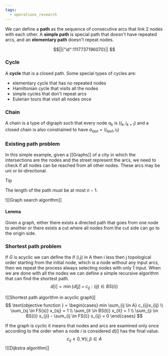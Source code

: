 ```yaml
---
tags:
  - operations_research
---
```


We can define a **path** as the sequence of consecutive arcs that link 2 nodes with each other. A **simple path** is special path that doesn't have repeated arcs, and an **elementary path** doesn't repeat nodes. 
```math
||{"id":1117737196070}||


```
### Cycle

A **cycle** that is a closed path. Some special types of cycles are:
 - elementary cycle that has no repeated nodes
 - Hamiltonian cycle that visits all the nodes
 - simple cycles that don't repeat arcs
 - Eulerian tours that visit all nodes once
### Chain

A chain is a type of digraph such that every node $a_{k}$ is $(i_{k}, i_{k+1})$ and a closed chain is also constrained to have $a_{last} = (i_{last}, i_{1})$ 
### Existing path problem

In this simple example, given a [[Graphs]] of a city in which the intersections are the nodes and the street represent the arcs, we need to check if all nodes can be reached from all other nodes. These arcs may be uni or bi-directional.

>[!tip]
The length of the path must be at most $n - 1$.

![[Graph search algorithm]]
#### Lemma

Given a graph, either there exists a directed path that goes from one node to another or there exists a cut where all nodes from the cut side can go to the origin side.
### Shortest path problem

If $G$ is acyclic we can define the <span class="ob-html-comment" id="comment-d7d9da8e-d685-4788-8210-80ac171f177d" data-tags="[comment,]"><span class="ob-html-comment-body">if (i,j) in A then i less then j </span>topological order</span> starting from the initial node, which is a node without any input arcs, then we repeat the process always selecting nodes with only 1 input. When we are done with all the nodes we can define a simple recursive algorithm that can find the shortest path.
$$
d[i] = \min\{d[j] + c_{ij}: (ij) \in BS(i)\}
$$

![[Shortest path algorithm in acyclic graph]]
$$
\text{objective function } = \begin{cases}
min \sum_{ij \in A} c_{ij}x_{ij} \\
\sum_{sj \in FS(s)} x_{sj} = 1 \\
\sum_{it \in BS(t)} x_{it} = 1 \\
\sum_{ji \in BS(i)} x_{ji} - \sum_{ij \in FS(i)} x_{ij} = 0 
\end{cases}
$$

If the graph is cyclic it means that nodes and arcs are examined only once according to the order when a node $i$ is considered $d[i]$ has the final value.
$$
c_{ij} \ge 0, \forall {(i,j)}\in A 
$$
![[Dijkstra algorithm]]

